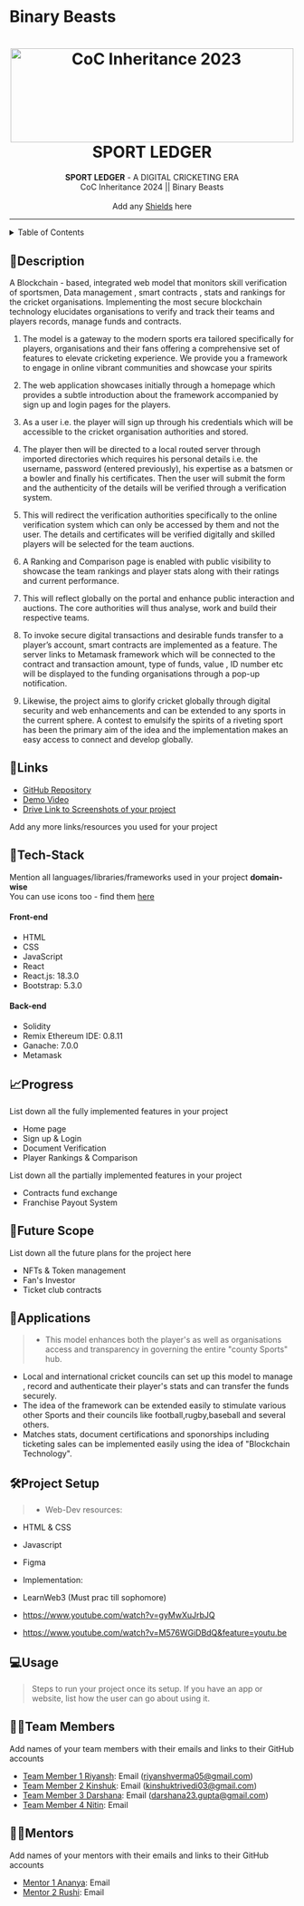 # Binary Beasts 

<h1 align="center">
  <a href="https://github.com/CommunityOfCoders/Inheritance-2023">
    <img src="./Untitled.png" alt="CoC Inheritance 2023" width="500" height="166">
  </a>
  <br>
  SPORT LEDGER
</h1>

<div align="center">
   <strong>SPORT LEDGER</strong> - A DIGITAL CRICKETING ERA<br>
  CoC Inheritance 2024 || Binary Beasts <br> <br>
  Add any <a href="https://shields.io/">Shields</a> here
</div>
<hr>

<details>
<summary>Table of Contents</summary>

- [Description](#description)
- [Links](#links)
- [Tech Stack](#tech-stack)
- [Progress](#progress)
- [Future Scope](#future-scope)
- [Applications](#applications)
- [Project Setup](#project-setup)
- [Usage](#usage)
- [Team Members](#team-members)
- [Mentors](#mentors)
- [Screenshots](#screenshots)

</details>

## 📝Description

A Blockchain - based, integrated web model that monitors skill verification of sportsmen, Data management , smart contracts , stats and rankings for the cricket organisations. Implementing the most secure blockchain technology elucidates organisations to verify and track their teams and players records, manage funds and contracts.


1. The model is a gateway to the modern sports era tailored specifically for players, organisations and their fans offering a comprehensive set of features to elevate cricketing experience. We provide you a framework to engage in online vibrant
communities and showcase your spirits

2. The web application showcases initially through a homepage which provides a subtle introduction about the framework
accompanied by sign up and login pages for the players.

3. As a user i.e. the player will sign up through his credentials which will be accessible to the cricket organisation authorities and
stored.

4. The player then will be directed to a local routed server through imported directories which requires his personal details i.e. the
username, password (entered previously), his expertise as a batsmen or a bowler and finally his certificates. Then the user will
submit the form and the authenticity of the details will be verified through a verification system.

5. This will redirect the verification authorities specifically to the online verification system which can only be accessed by them
and not the user. The details and certificates will be verified digitally and skilled players will be selected for the team auctions.

6. A Ranking and Comparison page is enabled with public visibility to showcase the team rankings and player stats along with their
ratings and current performance.

7. This will reflect globally on the portal and enhance public interaction and auctions. The core authorities will thus analyse,
work and build their respective teams.

8. To invoke secure digital transactions and desirable funds transfer to a player’s account, smart contracts are implemented as a
feature. The server links to Metamask framework which will be connected to the contract and transaction amount, type of funds,
value , ID number etc will be displayed to the funding organisations through a pop-up notification.

9. Likewise, the project aims to glorify cricket globally through digital security and web enhancements and can be extended to any sports in the current sphere. A contest to emulsify the spirits of a riveting sport has been the primary aim of the idea and the implementation makes an easy access to connect and develop globally.



## 🔗Links

- [GitHub Repository](https://github.com/valabha23/Project_Skeleton)
- [Demo Video](https://drive.google.com/drive/folders/1CVuh_XwZJSiaNGPE3_sMz01cxdObPCDN)
- [Drive Link to Screenshots of your project](https://drive.google.com/drive/folders/1pKobm7ea4ibT-PuoyXG6VcJVyoUZG5Zv)


Add any more links/resources you used for your project

## 🤖Tech-Stack

Mention all languages/libraries/frameworks used in your project **domain-wise**   
You can use icons too - find them [here](https://github.com/get-icon/geticon) 

#### Front-end
- HTML
- CSS
- JavaScript
- React
- React.js: 18.3.0
- Bootstrap: 5.3.0

#### Back-end
- Solidity 
- Remix Ethereum IDE: 0.8.11
- Ganache: 7.0.0
- Metamask



## 📈Progress

List down all the fully implemented features in your project

- Home page 
- Sign up & Login
- Document Verification
- Player Rankings & Comparison  

List down all the partially implemented features in your project

- Contracts fund exchange 
- Franchise Payout System

## 🔮Future Scope

List down all the future plans for the project here

- NFTs & Token management 
- Fan's Investor 
- Ticket club contracts 

## 💸Applications

>- This model enhances both the player's as well as organisations access and transparency in governing the entire "county Sports" hub.
- Local and international cricket councils can set up this model to manage , record and authenticate their player's stats and can transfer the funds securely.
- The idea of the framework can be extended easily to stimulate various other Sports and their councils like football,rugby,baseball and several others.
- Matches stats, document certifications and sponorships including ticketing sales can be implemented easily using the idea of "Blockchain Technology".


## 🛠Project Setup

> - Web-Dev resources:
- HTML & CSS
- Javascript
- Figma

- Implementation:
- LearnWeb3 (Must prac till sophomore)
- https://www.youtube.com/watch?v=gyMwXuJrbJQ
- https://www.youtube.com/watch?v=M576WGiDBdQ&feature=youtu.be

 

## 💻Usage

>Steps to run your project once its setup. If you have an app or website, list how the user can go about using it.

## 👨‍💻Team Members

Add names of your team members with their emails and links to their GitHub accounts

- [Team Member 1 Riyansh](https://github.com/): Email (riyanshverma05@gmail.com)
- [Team Member 2 Kinshuk](https://github.com/): Email (kinshuktrivedi03@gmail.com)
- [Team Member 3 Darshana](https://github.com/): Email (darshana23.gupta@gmail.com)
- [Team Member 4 Nitin](https://github.com/): Email 

## 👨‍🏫Mentors

Add names of your mentors with their emails and links to their GitHub accounts

- [Mentor 1 Ananya](https://github.com/): Email 
- [Mentor 2 Rushi](https://github.com/): Email 

